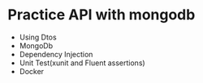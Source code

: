 # Practice API with mongodb 
  - Using Dtos
  - MongoDb
  - Dependency Injection
  - Unit Test(xunit and Fluent assertions)
  - Docker
